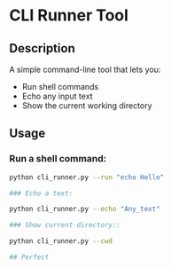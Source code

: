 # CLI Runner Tool

## Description
A simple command-line tool that lets you:
- Run shell commands
- Echo any input text
- Show the current working directory

## Usage

### Run a shell command:
```bash
python cli_runner.py --run "echo Hello"

### Echo a text:

python cli_runner.py --echo "Any_text"

### Show current directory::

python cli_runner.py --cwd

## Perfect
